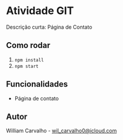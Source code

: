 # Atividade GIT

Descrição curta: Página de Contato 

## Como rodar
1. `npm install`
2. `npm start`

## Funcionalidades
- Página de contato 

## Autor
William Carvalho - wil_carvalho0@icloud.com
